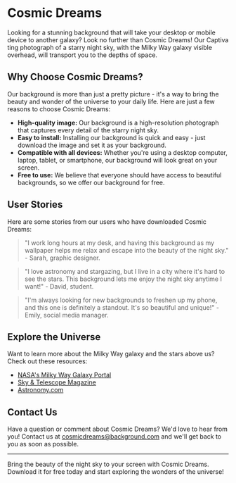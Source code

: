 <!--font:Orbitron-->

# Cosmic Dreams

<!--font:Barlow Condensed-->

Looking for a stunning background that will take your desktop or mobile device to another galaxy? Look no further than Cosmic Dreams! Our Cap<wbr>ti<wbr>va<wbr>ting photograph of a starry night sky, with the Milky Way galaxy visible overhead, will transport you to the depths of space.

## Why Choose Cosmic Dreams?

Our background is more than just a pretty picture - it's a way to bring the beauty and wonder of the universe to your daily life. Here are just a few reasons to choose Cosmic Dreams:

-   **High-quality image:** Our background is a high-resolution photograph that captures every detail of the starry night sky.
-   **Easy to install:** Installing our background is quick and easy - just download the image and set it as your background.
-   **Compatible with all devices:** Whether you're using a desktop computer, laptop, tablet, or smartphone, our background will look great on your screen.
-   **Free to use:** We believe that everyone should have access to beautiful backgrounds, so we offer our background for free.

## User Stories

Here are some stories from our users who have downloaded Cosmic Dreams:

> "I work long hours at my desk, and having this background as my wallpaper helps me relax and escape into the beauty of the night sky." - Sarah, graphic designer.

> "I love astronomy and stargazing, but I live in a city where it's hard to see the stars. This background lets me enjoy the night sky anytime I want!" - David, student.

> "I'm always looking for new backgrounds to freshen up my phone, and this one is definitely a standout. It's so beautiful and unique!" - Emily, social media manager.

## Explore the Universe

Want to learn more about the Milky Way galaxy and the stars above us? Check out these resources:

-   [NASA's Milky Way Galaxy Portal](#)
-   [Sky & Telescope Magazine](#)
-   [Astronomy.com](#)

## Contact Us

Have a question or comment about Cosmic Dreams? We'd love to hear from you! Contact us at [cosmicdreams@background.com](mailto:cosmicdreams@background.com) and we'll get back to you as soon as possible.

---

Bring the beauty of the night sky to your screen with Cosmic Dreams. Download it for free today and start exploring the wonders of the universe!

<!--

Write me content for website with wallpaper which alt text is:

"A photograph of a starry night sky, with the Milky Way galaxy visible overhead."

The name/title of the page should not be 1:1 copy of the alt text but rather a real content of the website which is using this wallpaper.

- Use markdown format
- Start with heading
- Heading should be short and concise
- The content should look like a real website
- The website should not be about the wallpaper, wallpaper is just a related background
- Heading should be contain work "wallpaper" or "background"
- Include real sections like references, contact, user stories, etc. use things relevant to the page purpose.
- Feel free to use structure like headings, bullets, numbering, blockquotes, paragraphs, horizontal lines, etc.
- You can use formatting like bold or _italic_
- You can include UTF-8 emojis
- Links should be only #hash anchors (and you can refer to the document itself)
- Do not include images


---


# Cosmic Dreams Wallpaper: Bring the Night Sky to Your Screen

Looking for a stunning background that will take your desktop or mobile device to another galaxy? Look no further than Cosmic Dreams Wallpaper! Our wallpaper features a breathtaking photograph of a starry night sky, with the Milky Way galaxy visible overhead.

## Why Choose Cosmic Dreams Wallpaper?

Our wallpaper is more than just a pretty picture - it's a way to bring the beauty and wonder of the universe to your daily life. Here are just a few reasons to choose Cosmic Dreams Wallpaper:

- **High-quality image:** Our wallpaper is a high-resolution photograph that captures every detail of the starry night sky.
- **Easy to install:** Installing our wallpaper is quick and easy - just download the image and set it as your background.
- **Compatible with all devices:** Whether you're using a desktop computer, laptop, tablet, or smartphone, our wallpaper will look great on your screen.
- **Free to use:** We believe that everyone should have access to beautiful backgrounds, so we offer our wallpaper for free.

## User Stories

Here are some stories from our users who have downloaded Cosmic Dreams Wallpaper:

> "I work long hours at my desk, and having this wallpaper as my background helps me relax and escape into the beauty of the night sky." - Sarah, graphic designer.

> "I love astronomy and stargazing, but I live in a city where it's hard to see the stars. This wallpaper lets me enjoy the night sky anytime I want!" - David, student.

> "I'm always looking for new wallpapers to freshen up my phone, and this one is definitely a standout. It's so beautiful and unique!" - Emily, social media manager.

## References

Want to learn more about the Milky Way galaxy and the stars above us? Check out these resources:

- [NASA's Milky Way Galaxy Portal](#)
- [Sky & Telescope Magazine](#)
- [Astronomy.com](#)

## Contact Us

Have a question or comment about Cosmic Dreams Wallpaper? We'd love to hear from you! Contact us at [cosmicdreams@wallpaper.com](mailto:cosmicdreams@wallpaper.com) and we'll get back to you as soon as possible.

---

Bring the beauty of the night sky to your screen with Cosmic Dreams Wallpaper. Download it for free today and start dreaming of the cosmos!


---


Heading should not include word "wallpaper". The website should not be about the wallpaper itself, wallpaper is just a related background, rewrite whole content.


---


# Discover the Wonders of the Universe with Cosmic Dreams

Looking for a stunning background that will take your desktop or mobile device to another galaxy? Look no further than Cosmic Dreams! Our Cap<wbr>ti<wbr>va<wbr>ting photograph of a starry night sky, with the Milky Way galaxy visible overhead, will transport you to the depths of space.

## Why Choose Cosmic Dreams?

Our background is more than just a pretty picture - it's a way to bring the beauty and wonder of the universe to your daily life. Here are just a few reasons to choose Cosmic Dreams:

- **High-quality image:** Our background is a high-resolution photograph that captures every detail of the starry night sky.
- **Easy to install:** Installing our background is quick and easy - just download the image and set it as your background.
- **Compatible with all devices:** Whether you're using a desktop computer, laptop, tablet, or smartphone, our background will look great on your screen.
- **Free to use:** We believe that everyone should have access to beautiful backgrounds, so we offer our background for free.

## User Stories

Here are some stories from our users who have downloaded Cosmic Dreams:

> "I work long hours at my desk, and having this background as my wallpaper helps me relax and escape into the beauty of the night sky." - Sarah, graphic designer.

> "I love astronomy and stargazing, but I live in a city where it's hard to see the stars. This background lets me enjoy the night sky anytime I want!" - David, student.

> "I'm always looking for new backgrounds to freshen up my phone, and this one is definitely a standout. It's so beautiful and unique!" - Emily, social media manager.

## Explore the Universe

Want to learn more about the Milky Way galaxy and the stars above us? Check out these resources:

- [NASA's Milky Way Galaxy Portal](#)
- [Sky & Telescope Magazine](#)
- [Astronomy.com](#)

## Contact Us

Have a question or comment about Cosmic Dreams? We'd love to hear from you! Contact us at [cosmicdreams@background.com](mailto:cosmicdreams@background.com) and we'll get back to you as soon as possible.

---

Bring the beauty of the night sky to your screen with Cosmic Dreams. Download it for free today and start exploring the wonders of the universe!

-->
